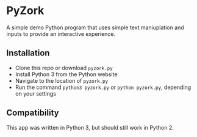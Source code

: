 # PyZork

A simple demo Python program that uses simple text maniuplation and inputs to 
provide an interactive experience.

## Installation

* Clone this repo or download `pyzork.py`
* Install Python 3 from the Python website
* Navigate to the location of `pyzork.py`
* Run the command `python3 pyzork.py` or `python pyzork.py`, depending on your settings

## Compatibility

This app was written in Python 3, but should still work in Python 2.
